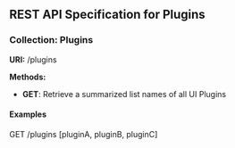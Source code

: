 ## REST API Specification for Plugins

### Collection: Plugins

**URI:** /plugins

**Methods:**

* **GET**: Retrieve a summarized list names of all UI Plugins

#### Examples
GET /plugins
[pluginA, pluginB, pluginC]
